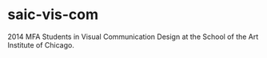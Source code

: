 saic-vis-com
============

2014 MFA Students in Visual Communication Design at the School of the Art Institute of Chicago. 
